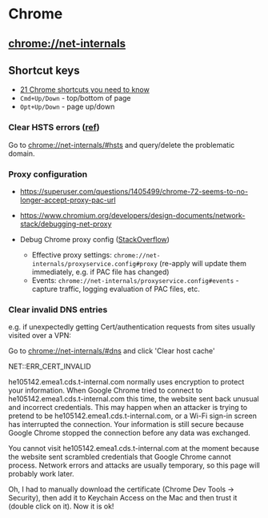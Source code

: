 # Chrome

## <chrome://net-internals>

## Shortcut keys

* [21 Chrome shortcuts you need to know](https://www.cnet.com/tech/computing/21-chrome-shortcuts-you-need-to-know/)
* `Cmd+Up/Down` - top/bottom of page
* `Opt+Up/Down` - page up/down

### Clear HSTS errors ([ref](https://andystechlife.wordpress.com/2016/09/18/how-to-clear-hsts-settings-in-chrome-and-firefox/))

Go to <chrome://net-internals/#hsts> and query/delete the problematic domain.

### Proxy configuration

* <https://superuser.com/questions/1405499/chrome-72-seems-to-no-longer-accept-proxy-pac-url>

* <https://www.chromium.org/developers/design-documents/network-stack/debugging-net-proxy>
* Debug Chrome proxy config ([StackOverflow](http://superuser.com/a/343582/108786))
    * Effective proxy settings: `chrome://net-internals/proxyservice.config#proxy` (re-apply will update them immediately, e.g. if PAC file has changed)
    * Events: `chrome://net-internals/proxyservice.config#events` - capture traffic, logging evaluation of PAC files, etc.

### Clear invalid DNS entries

e.g. if unexpectedly getting Cert/authentication requests from sites usually visited over a VPN:

Go to <chrome://net-internals/#dns> and click 'Clear host cache'

NET::ERR_CERT_INVALID


he105142.emea1.cds.t-internal.com normally uses encryption to protect your information. When Google Chrome tried to connect to he105142.emea1.cds.t-internal.com this time, the website sent back unusual and incorrect credentials. This may happen when an attacker is trying to pretend to be he105142.emea1.cds.t-internal.com, or a Wi-Fi sign-in screen has interrupted the connection. Your information is still secure because Google Chrome stopped the connection before any data was exchanged.

You cannot visit he105142.emea1.cds.t-internal.com at the moment because the website sent scrambled credentials that Google Chrome cannot process. Network errors and attacks are usually temporary, so this page will probably work later.

Oh, I had to manually download the certificate (Chrome Dev Tools -> Security), then add it to Keychain Access on the Mac and then trust it (double click on it).  Now it is ok!
